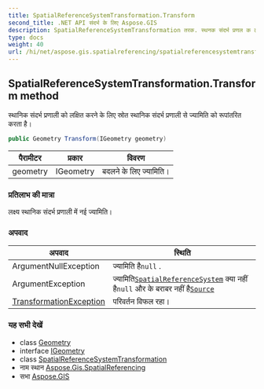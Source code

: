 ```yaml
---
title: SpatialReferenceSystemTransformation.Transform
second_title: .NET API संदर्भ के लिए Aspose.GIS
description: SpatialReferenceSystemTransformation तरक. स्थनक संदर्भ प्रणल क लक्षत करने के लए स्रत स्थनक संदर्भ प्रणल से ज्यमत क रूपंतरत करत है
type: docs
weight: 40
url: /hi/net/aspose.gis.spatialreferencing/spatialreferencesystemtransformation/transform/
---
```

## SpatialReferenceSystemTransformation.Transform method

स्थानिक संदर्भ प्रणाली को लक्षित करने के लिए स्रोत स्थानिक संदर्भ प्रणाली से ज्यामिति को रूपांतरित करता है।

```csharp
public Geometry Transform(IGeometry geometry)
```

| पैरामीटर | प्रकार | विवरण |
| --- | --- | --- |
| geometry | IGeometry | बदलने के लिए ज्यामिति। |

### प्रतिलाभ की मात्रा

लक्ष्य स्थानिक संदर्भ प्रणाली में नई ज्यामिति।

### अपवाद

| अपवाद | स्थिति |
| --- | --- |
| ArgumentNullException | ज्यामिति है`null` . |
| ArgumentException | ज्यामिति[`SpatialReferenceSystem`](../../../aspose.gis.geometries/igeometry/spatialreferencesystem/) क्या नहीं है`null` और के बराबर नहीं है[`Source`](../source/) |
| [TransformationException](../../transformationexception/) | परिवर्तन विफल रहा। |

### यह सभी देखें

* class [Geometry](../../../aspose.gis.geometries/geometry/)
* interface [IGeometry](../../../aspose.gis.geometries/igeometry/)
* class [SpatialReferenceSystemTransformation](../)
* नाम स्थान [Aspose.Gis.SpatialReferencing](../../spatialreferencesystemtransformation/)
* सभा [Aspose.GIS](../../../)


